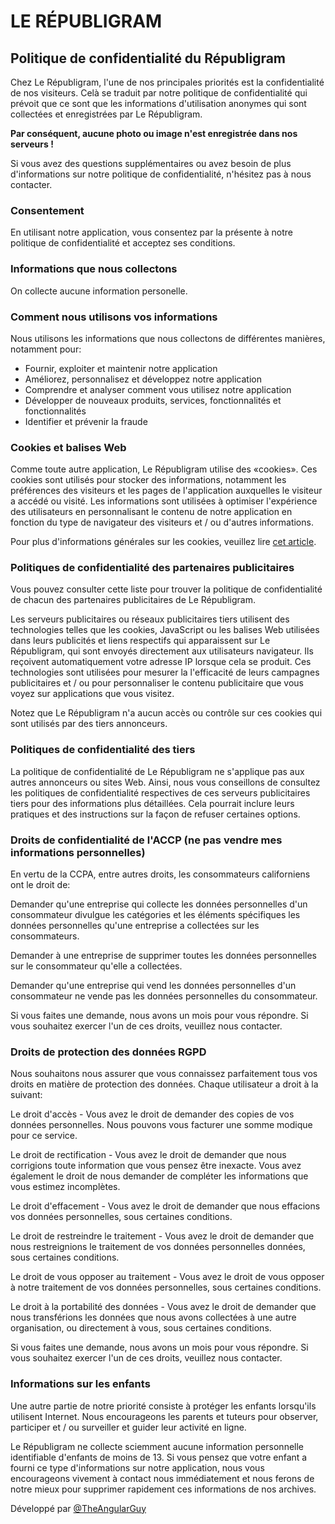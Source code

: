 
# LE RÉPUBLIGRAM



## Politique de confidentialité du Républigram

Chez Le Républigram, l'une de nos principales priorités est la confidentialité de nos visiteurs. Celà se traduit par notre politique de confidentialité qui prévoit que ce sont que les informations d'utilisation anonymes qui sont collectées et enregistrées par Le Républigram.

**Par conséquent, aucune photo ou image n'est enregistrée dans nos serveurs !**

Si vous avez des questions supplémentaires ou avez besoin de plus d'informations sur notre politique de confidentialité, n'hésitez pas à nous contacter.

### Consentement

En utilisant notre application, vous consentez par la présente à notre politique de confidentialité et acceptez ses conditions.

### Informations que nous collectons

On collecte aucune information personelle.

### Comment nous utilisons vos informations

Nous utilisons les informations que nous collectons de différentes manières, notamment pour:

*   Fournir, exploiter et maintenir notre application
*   Améliorez, personnalisez et développez notre application
*   Comprendre et analyser comment vous utilisez notre application
*   Développer de nouveaux produits, services, fonctionnalités et fonctionnalités
*   Identifier et prévenir la fraude

### Cookies et balises Web

Comme toute autre application, Le Républigram utilise des «cookies». Ces cookies sont utilisés pour stocker des informations, notamment les préférences des visiteurs et les pages de l'application auxquelles le visiteur a accédé ou visité. Les informations sont utilisées à optimiser l'expérience des utilisateurs en personnalisant le contenu de notre application en fonction du type de navigateur des visiteurs et / ou d'autres informations.

Pour plus d'informations générales sur les cookies, veuillez lire [cet article](https://www.cookieconsent.com/what-are-cookies/).

### Politiques de confidentialité des partenaires publicitaires

Vous pouvez consulter cette liste pour trouver la politique de confidentialité de chacun des partenaires publicitaires de Le Républigram.

Les serveurs publicitaires ou réseaux publicitaires tiers utilisent des technologies telles que les cookies, JavaScript ou les balises Web utilisées dans leurs publicités et liens respectifs qui apparaissent sur Le Républigram, qui sont envoyés directement aux utilisateurs navigateur. Ils reçoivent automatiquement votre adresse IP lorsque cela se produit. Ces technologies sont utilisées pour mesurer la l'efficacité de leurs campagnes publicitaires et / ou pour personnaliser le contenu publicitaire que vous voyez sur applications que vous visitez.

Notez que Le Républigram n'a aucun accès ou contrôle sur ces cookies qui sont utilisés par des tiers annonceurs.

### Politiques de confidentialité des tiers

La politique de confidentialité de Le Républigram ne s'applique pas aux autres annonceurs ou sites Web. Ainsi, nous vous conseillons de consultez les politiques de confidentialité respectives de ces serveurs publicitaires tiers pour des informations plus détaillées. Cela pourrait inclure leurs pratiques et des instructions sur la façon de refuser certaines options.

### Droits de confidentialité de l'ACCP (ne pas vendre mes informations personnelles)

En vertu de la CCPA, entre autres droits, les consommateurs californiens ont le droit de:

Demander qu'une entreprise qui collecte les données personnelles d'un consommateur divulgue les catégories et les éléments spécifiques les données personnelles qu'une entreprise a collectées sur les consommateurs.

Demander à une entreprise de supprimer toutes les données personnelles sur le consommateur qu'elle a collectées.

Demander qu'une entreprise qui vend les données personnelles d'un consommateur ne vende pas les données personnelles du consommateur.

Si vous faites une demande, nous avons un mois pour vous répondre. Si vous souhaitez exercer l'un de ces droits, veuillez nous contacter.

### Droits de protection des données RGPD

Nous souhaitons nous assurer que vous connaissez parfaitement tous vos droits en matière de protection des données. Chaque utilisateur a droit à la suivant:

Le droit d'accès - Vous avez le droit de demander des copies de vos données personnelles. Nous pouvons vous facturer une somme modique pour ce service.

Le droit de rectification - Vous avez le droit de demander que nous corrigions toute information que vous pensez être inexacte. Vous avez également le droit de nous demander de compléter les informations que vous estimez incomplètes.

Le droit d'effacement - Vous avez le droit de demander que nous effacions vos données personnelles, sous certaines conditions.

Le droit de restreindre le traitement - Vous avez le droit de demander que nous restreignions le traitement de vos données personnelles données, sous certaines conditions.

Le droit de vous opposer au traitement - Vous avez le droit de vous opposer à notre traitement de vos données personnelles, sous certaines conditions.

Le droit à la portabilité des données - Vous avez le droit de demander que nous transférions les données que nous avons collectées à une autre organisation, ou directement à vous, sous certaines conditions.

Si vous faites une demande, nous avons un mois pour vous répondre. Si vous souhaitez exercer l'un de ces droits, veuillez nous contacter.

### Informations sur les enfants

Une autre partie de notre priorité consiste à protéger les enfants lorsqu'ils utilisent Internet. Nous encourageons les parents et tuteurs pour observer, participer et / ou surveiller et guider leur activité en ligne.

Le Républigram ne collecte sciemment aucune information personnelle identifiable d'enfants de moins de 13. Si vous pensez que votre enfant a fourni ce type d'informations sur notre application, nous vous encourageons vivement à contact nous immédiatement et nous ferons de notre mieux pour supprimer rapidement ces informations de nos archives.

Développé par [@TheAngularGuy](https://twitter.com/TheAngularGuy)
